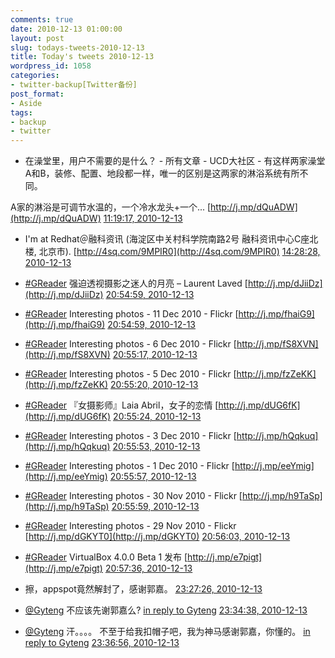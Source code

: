 ```yaml
---
comments: true
date: 2010-12-13 01:00:00
layout: post
slug: todays-tweets-2010-12-13
title: Today's tweets 2010-12-13
wordpress_id: 1058
categories:
- twitter-backup[Twitter备份]
post_format:
- Aside
tags:
- backup
- twitter
---
```





  * 在澡堂里，用户不需要的是什么？ - 所有文章 - UCD大社区 - 有这样两家澡堂A和B，装修、配置、地段都一样，唯一的区别是这两家的淋浴系统有所不同。

A家的淋浴是可调节水温的，一个冷水龙头+一个... [http://j.mp/dQuADW](http://j.mp/dQuADW) [11:19:17, 2010-12-13](http://twitter.com/gfrog/statuses/14157380031873024)





  * I'm at Redhat＠融科资讯 (海淀区中关村科学院南路2号 融科资讯中心C座北楼, 北京市). [http://4sq.com/9MPIR0](http://4sq.com/9MPIR0) [14:28:28, 2010-12-13](http://twitter.com/gfrog/statuses/14204990432223232)





  * [#GReader](http://search.twitter.com/search?q=%23GReader) 强迫透视摄影之迷人的月亮 – Laurent Laved [http://j.mp/dJiiDz](http://j.mp/dJiiDz) [20:54:59, 2010-12-13](http://twitter.com/gfrog/statuses/14302260003606529)





  * [#GReader](http://search.twitter.com/search?q=%23GReader) Interesting photos - 11 Dec 2010 - Flickr [http://j.mp/fhaiG9](http://j.mp/fhaiG9) [20:54:59, 2010-12-13](http://twitter.com/gfrog/statuses/14302261974929408)





  * [#GReader](http://search.twitter.com/search?q=%23GReader) Interesting photos -  6 Dec 2010 - Flickr [http://j.mp/fS8XVN](http://j.mp/fS8XVN) [20:55:17, 2010-12-13](http://twitter.com/gfrog/statuses/14302338135105536)





  * [#GReader](http://search.twitter.com/search?q=%23GReader) Interesting photos -  5 Dec 2010 - Flickr [http://j.mp/fzZeKK](http://j.mp/fzZeKK) [20:55:20, 2010-12-13](http://twitter.com/gfrog/statuses/14302347861696512)





  * [#GReader](http://search.twitter.com/search?q=%23GReader) 『女摄影师』Laia Abril，女子的恋情 [http://j.mp/dUG6fK](http://j.mp/dUG6fK) [20:55:24, 2010-12-13](http://twitter.com/gfrog/statuses/14302364374667265)





  * [#GReader](http://search.twitter.com/search?q=%23GReader) Interesting photos -  3 Dec 2010 - Flickr [http://j.mp/hQqkuq](http://j.mp/hQqkuq) [20:55:53, 2010-12-13](http://twitter.com/gfrog/statuses/14302487519432705)





  * [#GReader](http://search.twitter.com/search?q=%23GReader) Interesting photos -  1 Dec 2010 - Flickr [http://j.mp/eeYmig](http://j.mp/eeYmig) [20:55:57, 2010-12-13](http://twitter.com/gfrog/statuses/14302504611217408)





  * [#GReader](http://search.twitter.com/search?q=%23GReader) Interesting photos - 30 Nov 2010 - Flickr [http://j.mp/h9TaSp](http://j.mp/h9TaSp) [20:55:59, 2010-12-13](http://twitter.com/gfrog/statuses/14302515084398592)





  * [#GReader](http://search.twitter.com/search?q=%23GReader) Interesting photos - 29 Nov 2010 - Flickr [http://j.mp/dGKYT0](http://j.mp/dGKYT0) [20:56:03, 2010-12-13](http://twitter.com/gfrog/statuses/14302528971735040)





  * [#GReader](http://search.twitter.com/search?q=%23GReader) VirtualBox 4.0.0 Beta 1 发布 [http://j.mp/e7pigt](http://j.mp/e7pigt) [20:57:36, 2010-12-13](http://twitter.com/gfrog/statuses/14302917896962048)





  * 擦，appspot竟然解封了，感谢郭嘉。 [23:27:26, 2010-12-13](http://twitter.com/gfrog/statuses/14340627995033600)





  * [@Gyteng](http://twitter.com/Gyteng) 不应该先谢郭嘉么? [in reply to Gyteng](http://twitter.com/Gyteng/statuses/1.434136873848E+16) [23:34:38, 2010-12-13](http://twitter.com/gfrog/statuses/14342437342281728)





  * [@Gyteng](http://twitter.com/Gyteng) 汗。。。。 不至于给我扣帽子吧，我为神马感谢郭嘉，你懂的。 [in reply to Gyteng](http://twitter.com/Gyteng/statuses/1.4342681400447E+16) [23:36:56, 2010-12-13](http://twitter.com/gfrog/statuses/14343019314544640)




